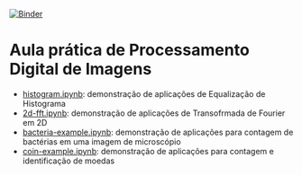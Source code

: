[![Binder](https://mybinder.org/badge.svg)](https://mybinder.org/v2/gh/rafaelbidese/fvc-practice/master)


# Aula prática de Processamento Digital de Imagens
- [histogram.ipynb](https://nbviewer.jupyter.org/github/rafaelbidese/fvc-practice/blob/master/histogram.ipynb): demonstração de aplicações de Equalização de Histograma
- [2d-fft.ipynb](https://nbviewer.jupyter.org/github/rafaelbidese/fvc-practice/blob/master/2d-fft.ipynb): demonstração de aplicações de Transofrmada de Fourier em 2D
- [bacteria-example.ipynb](https://nbviewer.jupyter.org/github/rafaelbidese/fvc-practice/blob/master/bacteria-example.ipynb): demonstração de aplicações para contagem de bactérias em uma imagem de microscópio
- [coin-example.ipynb](https://nbviewer.jupyter.org/github/rafaelbidese/fvc-practice/blob/master/coin-example.ipynb): demonstração de aplicações para contagem e identificação de moedas

